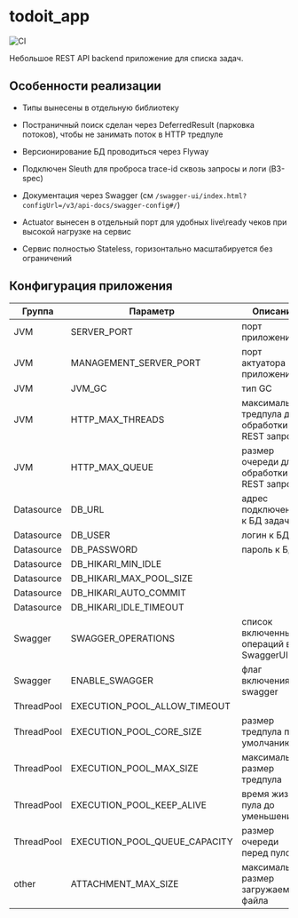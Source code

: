 # todoit_app

![CI](https://github.com/AlNat/todoit_app/workflows/CI/badge.svg)

Небольшое REST API backend приложение для списка задач.


## Особенности реализации

* Типы вынесены в отдельную библиотеку

* Постраничный поиск сделан через DeferredResult (парковка потоков), чтобы не занимать поток в HTTP тредпуле

* Версионирование БД проводиться через Flyway

* Подключен Sleuth для проброса trace-id сквозь запросы и логи (B3-spec)

* Документация через Swagger (см `/swagger-ui/index.html?configUrl=/v3/api-docs/swagger-config#/`)

* Actuator вынесен в отдельный порт для удобных live\readу чеков при высокой нагрузке на сервис

* Сервис полностью Stateless, горизонтально масштабируется без ограничений


## Конфигурация приложения

| Группа     | Параметр                      | Описание                                          | Значение по умолчанию                   |
|------------|-------------------------------|---------------------------------------------------|-----------------------------------------|
| JVM        | SERVER_PORT                   | порт приложения                                   | 80                                      |
| JVM        | MANAGEMENT_SERVER_PORT        | порт актуатора приложения                         | 88                                      |
| JVM        | JVM_GC                        | тип GC                                            | "-XX:+UseG1GC",                         |
| JVM        | HTTP_MAX_THREADS              | максимальное тредпула для обработки REST запросов | 100                                     |
| JVM        | HTTP_MAX_QUEUE                | размер очереди для обработки REST запросов        | 300                                     |
| Datasource | DB_URL                        | адрес подключения к БД задач                      | jdbc:postgresql://localhost:5432/todoit |
| Datasource | DB_USER                       | логин к БД                                        | postgres                                |
| Datasource | DB_PASSWORD                   | пароль к БД                                       | postgres                                |
| Datasource | DB_HIKARI_MIN_IDLE            |                                                   |                                         |
| Datasource | DB_HIKARI_MAX_POOL_SIZE       |                                                   |                                         |
| Datasource | DB_HIKARI_AUTO_COMMIT         |                                                   |                                         |
| Datasource | DB_HIKARI_IDLE_TIMEOUT        |                                                   |                                         |
| Swagger    | SWAGGER_OPERATIONS            | список включенных операций в SwaggerUI            | "get", "post"                           |
| Swagger    | ENABLE_SWAGGER                | флаг включения swagger                            | true                                    |
| ThreadPool | EXECUTION_POOL_ALLOW_TIMEOUT  |                                                   | true                                    |
| ThreadPool | EXECUTION_POOL_CORE_SIZE      | размер тредпула по-умолчанию                      | 100                                     |
| ThreadPool | EXECUTION_POOL_MAX_SIZE       | максимальный размер тредпула                      | 500                                     |
| ThreadPool | EXECUTION_POOL_KEEP_ALIVE     | время жизни пула до уменьшения                    | 60s                                     |
| ThreadPool | EXECUTION_POOL_QUEUE_CAPACITY | размер очереди перед пулом                        | 500                                     |
| other      | ATTACHMENT_MAX_SIZE           | максимальный размер загружаемого файла            | 1MB                                     |
